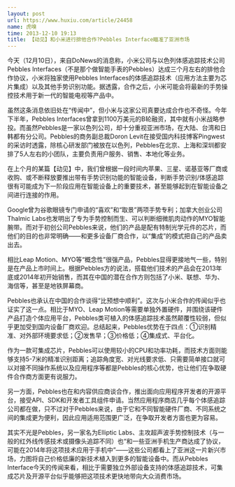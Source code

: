 ```yaml
---
layout: post
url: https://www.huxiu.com/article/24458
name: 虎嗅
time: 2013-12-10 19:13
title: 【动见】和小米进行排他合作?Pebbles Interface瞄准了亚洲市场
---
```

今天（12月10日），来自DoNews的消息称，小米公司与以色列体感追踪技术公司Pebbles Interfaces（不是那个做智能手表的Pebbles）达成三个月左右的排他合作协议，小米将独家使用Pebbles Interfaces的体感追踪技术（应用方法主要为芯片集成）以及其他手势识别功能。据透露，合作之后，小米可能会将最新的手势操控技术用于新一代的智能电视等产品中。

虽然这条消息依旧处在“传闻中”，但小米与这家公司真要达成合作也不奇怪。今年下半年，Pebbles Interfaces曾拿到1100万美元的B轮融资，其中就有小米战略参投。而虽然Pebbles是一家以色列公司，却十分重视亚洲市场，在大陆、台湾和日韩都有分公司。Pebbles的商务副总裁Doron Levit在接受国内科技博客Pingwest的采访时透露，除核心研发部门被放在以色列，Pebbles在北京、上海和深圳都安排了5人左右的小团队，主要负责用户服务、销售、本地化等业务。

在上个月的某篇【动见】中，我们曾根据一段时间内苹果、三星、诺基亚等厂商或收购、或不断释放要推出带有手势识别功能的智能设备，判断手势识别/体感追踪很有可能成为下一阶段应用在智能设备上的重要技术，甚至能够起到在智能设备之间进行连接的作用。

Google曾为谷歌眼镜专门申请的“喜欢”和“取景”两项手势专利；加拿大创业公司Thalmic Labs也发明出了专为手势控制而生、可以判断细微肌肉动作的MYO智能腕带。而对于初创公司Pebbles来说，他们的产品是配有特制光学元件的芯片，而他们的目的也非常明确——和更多设备厂商合作，以“集成”的模式把自己的产品卖出去。

相比Leap Motion、MYO等“概念性”很强产品，Pebbles显得更接地气一些，特别是在产品上市时间上。根据Pebbles方的说法，搭载他们技术的产品会在2013年底或2014年初开始销售，而其在中国的潜在合作方则包括了小米、联想、华为、海信等，甚至是地铁屏幕商。

Pebbles也承认在中国的合作谈得“比预想中顺利”。这次与小米合作的传闻似乎也证实了这一点。相比于MYO、Leap Motion等需要单独外置硬件，并围绕该硬件产品打造个体应用平台，Pebbles类可植入的体感追踪技术虽然颠覆性较弱，但似乎更加受到国内设备厂商欢迎。总结起来，Pebbles优势在于四点：①识别精准、对外部环境要求低；②发售早；③价格低；④集成式、平台化。

作为一款可集成芯片，Pebbles可以使用较小的CPU和功率功耗，而技术方面则能够支持5-7米的精准识别距离；追踪角度宽、对光线要求低、只需要简单接口就可以对接不同操作系统以及应用程序等都是Pebbles的核心优势，也让他们在争取硬件合作商方面更有说服力。

另一方面，Pebbles也在和内容供应商谈合作，推出面向应用程序开发者的开源平台，接受API、SDK和开发者工具组件申请。当然应用程序商店几乎每个体感追踪公司都在做，只不过对于Pebbles来说，由于它和不同智能硬件厂商、不同系统之间的集成更为便利，因此应用适用范围更广泛，在争取开发者方面也更为容易。

其实不光是Pebbles，另一家名为Elliptic Labs、主攻超声波手势控制技术（与一般的红外线传感技术或摄像头追踪不同）也“和一些亚洲手机生产商达成了协议，可能在2014年将这项技术应用于手机中”——这些公司都看上了亚洲这一片新兴市场，力图将自己价格低廉的新技术植入到更多的智能设备中。而从Pebbles Interface今天的传闻来看，相比于需要独立外部设备支持的体感追踪技术，可集成芯片及开源平台似乎能够把这项技术更快地带向大众消费市场。

